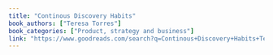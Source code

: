 ```yaml
---
title: "Continous Discovery Habits"
book_authors: ["Teresa Torres"]
book_categories: ["Product, strategy and business"]
link: "https://www.goodreads.com/search?q=Continous+Discovery+Habits+Teresa+Torres"
---
```

